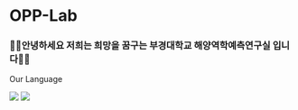 # OPP-Lab


### 🌊🌊안녕하세요 저희는 희망을 꿈구는 부경대학교 해양역학예측연구실 입니다🌊🌊




Our Language


<img src="https://img.shields.io/badge/Python-FFCA28?style=flat-square&logo=Python&logoColor=white"/>

<img src="https://img.shields.io/badge/Fortran-3DDC84?style=flat-square&logo=Fortran&logoColor=black"/>

